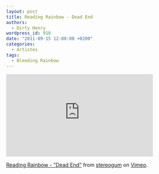 ```yaml
---
layout: post
title: Reading Rainbow - Dead End
authors:
  - Dirty Henry
wordpress_id: 910
date: "2011-09-15 12:00:00 +0200"
categories:
  - Artistes
tags:
  - Bleeding Rainbow
---
```


<iframe src="http://player.vimeo.com/video/28831731" width="400" height="225" frameborder="0" webkitAllowFullScreen allowFullScreen></iframe><p><a href="http://vimeo.com/28831731">Reading Rainbow - "Dead End"</a> from <a href="http://vimeo.com/stereogum">stereogum</a> on <a href="http://vimeo.com">Vimeo</a>.</p>
